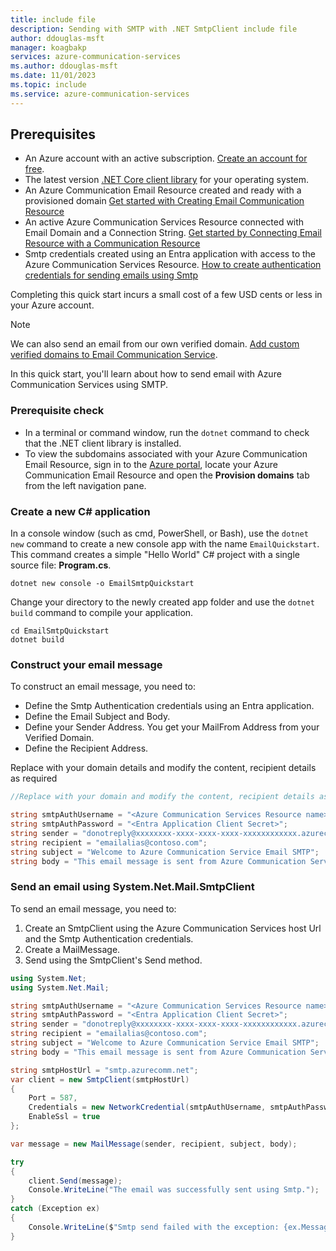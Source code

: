 ```yaml
---
title: include file
description: Sending with SMTP with .NET SmtpClient include file
author: ddouglas-msft
manager: koagbakp
services: azure-communication-services
ms.author: ddouglas-msft
ms.date: 11/01/2023
ms.topic: include
ms.service: azure-communication-services
---
```


## Prerequisites

- An Azure account with an active subscription. [Create an account for free](https://azure.microsoft.com/free/?WT.mc_id=A261C142F). 
- The latest version [.NET Core client library](https://dotnet.microsoft.com/download/dotnet-core) for your operating system.
- An Azure Communication Email Resource created and ready with a provisioned domain [Get started with Creating Email Communication Resource](../../create-email-communication-resource.md)
- An active Azure Communication Services Resource connected with Email Domain and a Connection String. [Get started by Connecting Email Resource with a Communication Resource](../../connect-email-communication-resource.md)
- Smtp credentials created using an Entra application with access to the Azure Communication Services Resource. [How to create authentication credentials for sending emails using Smtp](../smtp-authentication.md)

Completing this quick start incurs a small cost of a few USD cents or less in your Azure account.

> [!NOTE]
> We can also send an email from our own verified domain. [Add custom verified domains to Email Communication Service](../../add-azure-managed-domains.md).

In this quick start, you'll learn about how to send email with Azure Communication Services using SMTP.

### Prerequisite check

- In a terminal or command window, run the `dotnet` command to check that the .NET client library is installed.
- To view the subdomains associated with your Azure Communication Email Resource, sign in to the [Azure portal](https://portal.azure.com/), locate your Azure Communication Email Resource and open the **Provision domains** tab from the left navigation pane.

### Create a new C# application
In a console window (such as cmd, PowerShell, or Bash), use the `dotnet new` command to create a new console app with the name `EmailQuickstart`. This command creates a simple "Hello World" C# project with a single source file: **Program.cs**.

```console
dotnet new console -o EmailSmtpQuickstart
```

Change your directory to the newly created app folder and use the `dotnet build` command to compile your application.

```console
cd EmailSmtpQuickstart
dotnet build
```

### Construct your email message

To construct an email message, you need to:

- Define the Smtp Authentication credentials using an Entra application.
- Define the Email Subject and Body.
- Define your Sender Address. You get your MailFrom Address from your Verified Domain.
- Define the Recipient Address.

Replace with your domain details and modify the content, recipient details as required

```csharp
//Replace with your domain and modify the content, recipient details as required

string smtpAuthUsername = "<Azure Communication Services Resource name>|<Entra Application Id>|<Entra Application Tenant Id>";
string smtpAuthPassword = "<Entra Application Client Secret>";
string sender = "donotreply@xxxxxxxx-xxxx-xxxx-xxxx-xxxxxxxxxxxx.azurecomm.net";
string recipient = "emailalias@contoso.com";
string subject = "Welcome to Azure Communication Service Email SMTP";
string body = "This email message is sent from Azure Communication Service Email using SMTP.";
```

### Send an email using System.Net.Mail.SmtpClient

To send an email message, you need to:

1. Create an SmtpClient using the Azure Communication Services host Url and the Smtp Authentication credentials.
1. Create a MailMessage.
1. Send using the SmtpClient's Send method.

```csharp
using System.Net;
using System.Net.Mail;

string smtpAuthUsername = "<Azure Communication Services Resource name>|<Entra Application Id>|<Entra Application Tenant Id>";
string smtpAuthPassword = "<Entra Application Client Secret>";
string sender = "donotreply@xxxxxxxx-xxxx-xxxx-xxxx-xxxxxxxxxxxx.azurecomm.net";
string recipient = "emailalias@contoso.com";
string subject = "Welcome to Azure Communication Service Email SMTP";
string body = "This email message is sent from Azure Communication Service Email using SMTP.";

string smtpHostUrl = "smtp.azurecomm.net";
var client = new SmtpClient(smtpHostUrl)
{
    Port = 587,
    Credentials = new NetworkCredential(smtpAuthUsername, smtpAuthPassword),
    EnableSsl = true
};

var message = new MailMessage(sender, recipient, subject, body);

try
{
    client.Send(message);
    Console.WriteLine("The email was successfully sent using Smtp.");
}
catch (Exception ex)
{
    Console.WriteLine($"Smtp send failed with the exception: {ex.Message}.");
}
```
